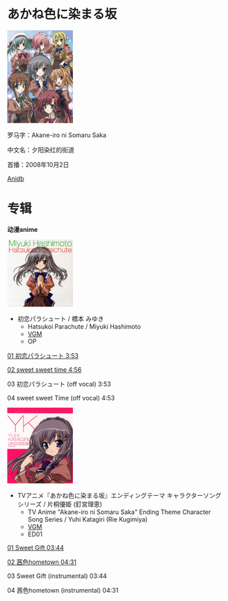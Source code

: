 # あかね色に染まる坂

<img src="/img/あかね色に染まる坂/290015.jpg" width="30%" height="30%" />

罗马字：Akane-iro ni Somaru Saka

中文名：夕阳染红的街道

首播：2008年10月2日

[Anidb](https://anidb.net/anime/6025)

# 专辑

**动漫anime**

<img src="/img/あかね色に染まる坂/57076-1454880773.jpg" width="30%" height="30%" />

* 初恋パラシュート / 橋本 みゆき
  * Hatsukoi Parachute / Miyuki Hashimoto
  * [VGM](https://vgmdb.net/album/57076)
  * OP

[01 初恋パラシュート     3:53](https://github.com/Little-Data/Anime-LRCS/blob/main/2008/%E3%81%82%E3%81%8B%E3%81%AD%E8%89%B2%E3%81%AB%E6%9F%93%E3%81%BE%E3%82%8B%E5%9D%82/%E5%88%9D%E6%81%8B%E3%83%91%E3%83%A9%E3%82%B7%E3%83%A5%E3%83%BC%E3%83%88.lrc)

[02 sweet sweet time     4:56](https://github.com/Little-Data/Anime-LRCS/blob/main/2008/%E3%81%82%E3%81%8B%E3%81%AD%E8%89%B2%E3%81%AB%E6%9F%93%E3%81%BE%E3%82%8B%E5%9D%82/sweet%20sweet%20time.lrc)

03 初恋パラシュート (off vocal)     3:53

04 sweet sweet Time (off vocal)     4:53

<img src="/img/あかね色に染まる坂/57115-1455141761.jpg" width="30%" height="30%" />

* TVアニメ『あかね色に染まる坂』エンディングテーマ キャラクターソングシリーズ / 片桐優姫 (釘宮理恵)
  * TV Anime "Akane-iro ni Somaru Saka" Ending Theme Character Song Series / Yuhi Katagiri (Rie Kugimiya)
  * [VGM](https://vgmdb.net/album/57115)
  * ED01

[01 Sweet Gift  03:44](https://github.com/Little-Data/Anime-LRCS/blob/main/2008/%E3%81%82%E3%81%8B%E3%81%AD%E8%89%B2%E3%81%AB%E6%9F%93%E3%81%BE%E3%82%8B%E5%9D%82/Sweet%20Gift.lrc)

[02 茜色hometown     04:31](https://github.com/Little-Data/Anime-LRCS/blob/main/2008/%E3%81%82%E3%81%8B%E3%81%AD%E8%89%B2%E3%81%AB%E6%9F%93%E3%81%BE%E3%82%8B%E5%9D%82/茜色hometown.lrc)

03 Sweet Gift (instrumental)    03:44

04 茜色hometown (instrumental)  04:31